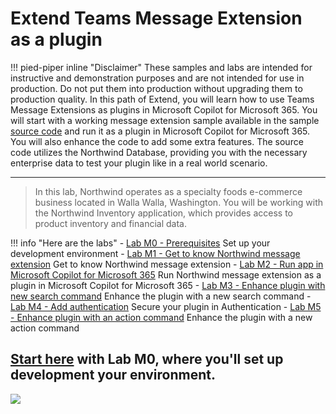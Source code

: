 
# Extend Teams Message Extension as a plugin
!!! pied-piper inline "Disclaimer"
    These samples and labs are intended for instructive and demonstration purposes and are not intended for use in production. Do not put them into production without upgrading them to production quality.
In this path of Extend, you will learn how to use Teams Message Extensions as plugins in Microsoft Copilot for Microsoft 365. You will start with a working message extension sample available in the sample[ source code](https://github.com/microsoft/copilot-camp/tree/main/src/extend-message-ext/Lab01-Run-NW-Teams/Northwind) and run it as a plugin in Microsoft Copilot for Microsoft 365. You will also enhance the code to add some extra features. The source code utilizes the Northwind Database, providing you with the necessary enterprise data to test your plugin like in a real world scenario.
<hr />

> In this lab, Northwind operates as a specialty foods e-commerce business located in Walla Walla, Washington. You will be working with the Northwind Inventory application, which provides access to product inventory and financial data.

!!! info "Here are the labs"
    - [Lab M0 - Prerequisites](/copilot-camp/pages/extend-message-ext/00-prerequisites) Set up your development environment
    - [Lab M1 - Get to know Northwind message extension](/copilot-camp/pages/extend-message-ext/01-nw-teams-app) Get to know Northwind message extension
    - [Lab M2 - Run app in Microsoft Copilot for Microsoft 365](/copilot-camp/pages/extend-message-ext/02-nw-plugin) Run Northwind message extension as a plugin in Microsoft Copilot for Microsoft 365
    - [Lab M3 - Enhance plugin with new search command](/copilot-camp/pages/extend-message-ext/03-enhance-nw-plugin) Enhance the plugin with a new search command
    - [Lab M4 - Add authentication](/copilot-camp/pages/extend-message-ext/04-add-authentication) Secure your plugin in Authentication
    - [Lab M5 - Enhance plugin with an action command](/copilot-camp/pages/extend-message-ext/05-add-action) Enhance the plugin with a new action command

## <a href="./00-prerequisites">Start here</a> with Lab M0, where you'll set up development your environment.

<img src="https://m365-visitor-stats.azurewebsites.net/copilot-camp/extend-message-ext/index" />